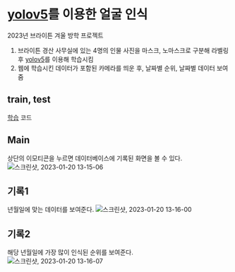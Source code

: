# [yolov5](https://github.com/heymin2/yolov5)를 이용한 얼굴 인식
2023년 브라이튼 겨울 방학 프로젝트

1. 브라이튼 경산 사무실에 있는 4명의 인물 사진을 마스크, 노마스크로 구분해 라벨링 후 [yolov5](https://github.com/heymin2/yolov5)를 이용해 학습시킴
2. 웹에 학습시킨 데이터가 포함된 카메라를 띄운 후, 날짜별 순위, 날짜별 데이터 보여줌

## train, test
[학습](https://github.com/heymin2/yolov5_faceInfo) 코드

## Main 
상단의 이모티콘을 누르면 데이터베이스에 기록된 화면을 볼 수 있다.
![스크린샷, 2023-01-20 13-15-06](https://user-images.githubusercontent.com/97522726/214493419-71d915cd-c0bd-442a-9a41-ff15f53f6ce9.png)

## 기록1
년월일에 맞는 데이터를 보여준다.
![스크린샷, 2023-01-20 13-16-00](https://user-images.githubusercontent.com/97522726/214493427-01d3ef4c-25fe-468b-8d33-8941bb575402.png)

## 기록2
해당 년월일에 가장 많이 인식된 순위를 보여준다.
![스크린샷, 2023-01-20 13-16-07](https://user-images.githubusercontent.com/97522726/214493431-c3fbdd76-20af-46a2-b6fc-d29b0810d1ee.png)

